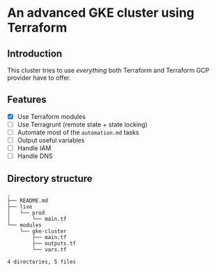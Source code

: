 # An advanced GKE cluster using Terraform

## Introduction

This cluster tries to use *everything* both Terraform and Terraform GCP provider have to offer.

## Features

- [x] Use Terraform modules
- [ ] Use Terragrunt (remote state + state locking)
- [ ] Automate most of the `automation.md` tasks
- [ ] Output useful variables
- [ ] Handle IAM
- [ ] Handle DNS

## Directory structure

```
.
├── README.md
├── live
│   └── prod
│       └── main.tf
└── modules
    └── gke-cluster
        ├── main.tf
        ├── outputs.tf
        └── vars.tf

4 directories, 5 files
```
